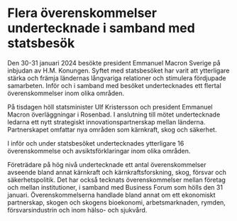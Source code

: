 # Flera överenskommelser undertecknade i samband med statsbesök

Den 30\-31 januari 2024 besökte president Emmanuel Macron Sverige på inbjudan av H.M. Konungen. Syftet med statsbesöket har varit att ytterligare stärka och främja ländernas långvariga relationer och stimulera fördjupade samarbeten. Inför och i samband med besöket undertecknades ett flertal överenskommelser inom olika områden.


På tisdagen höll statsminister Ulf Kristersson och president Emmanuel Macron överläggningar i Rosenbad. I anslutning till mötet undertecknade ledarna ett nytt strategiskt innovationspartnerskap mellan länderna. Partnerskapet omfattar nya områden som kärnkraft, skog och säkerhet.

I inför och under statsbesöket undertecknades ytterligare 16 överenskommelse och avsiktsförklaringar inom olika områden.

Företrädare på hög nivå undertecknade ett antal överenskommelser avseende bland annat kärnkraft och kärnkraftsforskning, skog, försvar och säkerhetspolitik. Det har också tecknats överenskommelser mellan företag och mellan institutioner, i samband med Business Forum som hölls den 31 januari. Överenskommelserna handlade bland annat om ett ekonomiskt partnerskap, skogen och skogens bioekonomi, arbetsmarknaden, rymden, försvarsindustrin och inom hälso\- och sjukvård.

